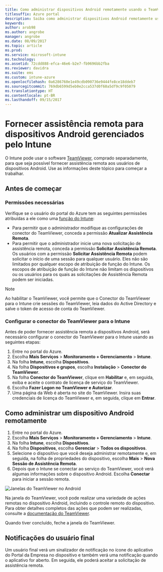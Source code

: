 ```yaml
---
title: Como administrar dispositivos Android remotamente usando o TeamViewer
titlesuffix: Azure portal
description: Saiba como administrar dispositivos Android remotamente usando o TeamViewer.
keywords: 
author: arob98
ms.author: angrobe
manager: angrobe
ms.date: 08/09/2017
ms.topic: article
ms.prod: 
ms.service: microsoft-intune
ms.technology: 
ms.assetid: 72cdd888-efca-46e6-b2e7-fb9696bb2fba
ms.reviewer: davidra
ms.suite: ems
ms.custom: intune-azure
ms.openlocfilehash: 0a6286760e1e49cdb090736e9444fe8ce18ddeb7
ms.sourcegitcommit: 769db6599d5eb0e2cca537d0f60a5df9c9f05079
ms.translationtype: HT
ms.contentlocale: pt-BR
ms.lasthandoff: 09/15/2017
---
```

# <a name="provide-remote-assistance-for-intune-managed-android-devices"></a>Fornecer assistência remota para dispositivos Android gerenciados pelo Intune

O Intune pode usar o software [TeamViewer](https://www.teamviewer.com), comprado separadamente, para que seja possível fornecer assistência remota aos usuários de dispositivos Android. Use as informações deste tópico para começar a trabalhar.

## <a name="before-you-start"></a>Antes de começar

### <a name="required-permissions"></a>Permissões necessárias

Verifique se o usuário do portal do Azure tem as seguintes permissões atribuídas a ele como uma [função do Intune](https://docs.microsoft.com/intune-azure/access-control/role-based-access-control):
- Para permitir que o administrador modifique as configurações de conector do TeamViewer, conceda a permissão **Atualizar Assistência Remota**.
- Para permitir que o administrador inicie uma nova solicitação de assistência remota, conceda a permissão **Solicitar Assistência Remota**. Os usuários com a permissão **Solicitar Assistência Remota** podem solicitar o início de uma sessão para qualquer usuário. Eles não são limitados por qualquer escopo de atribuição de função do Intune. Os escopos de atribuição de função do Intune não limitam os dispositivos ou os usuários para os quais as solicitações de Assistência Remota podem ser iniciadas.

>[!NOTE]
>Ao habilitar o TeamViewer, você permite que o Conector do TeamViewer para o Intune crie sessões do TeamViewer, leia dados do Active Directory e salve o token de acesso de conta do TeamViewer.

### <a name="configure-the-intune-teamviewer-connector"></a>Configurar o conector do TeamViewer para o Intune

Antes de poder fornecer assistência remota a dispositivos Android, será necessário configurar o conector do TeamViewer para o Intune usando as seguintes etapas:


1. Entre no portal do Azure.
2. Escolha **Mais Serviços** > **Monitoramento + Gerenciamento** > **Intune**.
3. Na folha **Intune**, escolha **Dispositivos**.
4. Na folha **Dispositivos e grupos**, escolha **Instalação** > **Conector do TeamViewer**.
5. Na folha **Conector do TeamViewer**, clique em **Habilitar** e, em seguida, exiba e aceite o contrato de licença de serviço do TeamViewer.
6. Escolha **Fazer Logon no TeamViewer e Autorizar**.
7. Uma página da Web é aberta no site do TeamViewer. Insira suas credenciais de licença do TeamViewer e, em seguida, clique em **Entrar**.


## <a name="how-to-remotely-administer-an-android-device"></a>Como administrar um dispositivo Android remotamente

1. Entre no portal do Azure.
2. Escolha **Mais Serviços** > **Monitoramento + Gerenciamento** > **Intune**.
3. Na folha **Intune**, escolha **Dispositivos**.
4. Na folha **Dispositivos**, escolha **Gerenciar** > **Todos os dispositivos**.
5. Selecione o dispositivo que você deseja administrar remotamente e, em seguida, na folha de propriedades do dispositivo, escolha **Mais** > **Nova Sessão de Assistência Remota**.
6. Depois que o Intune se conectar ao serviço do TeamViewer, você verá algumas informações sobre o dispositivo Android. Escolha **Conectar** para iniciar a sessão remota.

![Janelas do TeamViewer no Android](./media/android-teamviewer.png)

Na janela do TeamViewer, você pode realizar uma variedade de ações remotas no dispositivo Android, incluindo o controle remoto do dispositivo. Para obter detalhes completos das ações que podem ser realizadas, consulte a [documentação do TeamViewer](https://www.teamviewer.com/support/documents/).

Quando tiver concluído, feche a janela do TeamViewer.

## <a name="end-user-notifications"></a>Notificações do usuário final

Um usuário final verá um sinalizador de notificação no ícone do aplicativo do Portal da Empresa no dispositivo e também verá uma notificação quando o aplicativo for aberto. Em seguida, ele poderá aceitar a solicitação de assistência remota.

